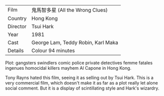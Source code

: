 | | |
|-|-|
Film|&#39740;&#39340;&#26234;&#22810;&#26143; (All the Wrong Clues)
Country|Hong Kong
Director|Tsui Hark
Year|1981
Cast|George Lam, Teddy Robin, Karl Maka
Details|Colour 94 minutes

Plot: gangsters swindlers comic police private
detectives femme fatales ingenues homocidal
killers mayhem Al Capone in Hong Kong.

Tony Rayns hated this film, seeing it as selling
out by Tsui Hark.  This is a very commercial film,
which doesn't make it as far as a plot really let
alone social comment.  But it is a display of
scintillating style and Hark's wizardry.
